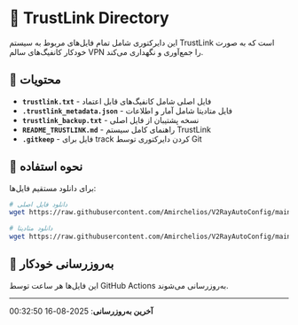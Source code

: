 # 🔗 TrustLink Directory

این دایرکتوری شامل تمام فایل‌های مربوط به سیستم TrustLink است که به صورت خودکار کانفیگ‌های سالم VPN را جمع‌آوری و نگهداری می‌کند.

## 📁 محتویات

- **`trustlink.txt`** - فایل اصلی شامل کانفیگ‌های قابل اعتماد
- **`.trustlink_metadata.json`** - فایل متادیتا شامل آمار و اطلاعات
- **`trustlink_backup.txt`** - نسخه پشتیبان از فایل اصلی
- **`README_TRUSTLINK.md`** - راهنمای کامل سیستم TrustLink
- **`.gitkeep`** - فایل برای track کردن دایرکتوری توسط Git

## 🚀 نحوه استفاده

برای دانلود مستقیم فایل‌ها:

```bash
# دانلود فایل اصلی
wget https://raw.githubusercontent.com/Amirchelios/V2RayAutoConfig/main/trustlink/trustlink.txt

# دانلود متادیتا
wget https://raw.githubusercontent.com/Amirchelios/V2RayAutoConfig/main/trustlink/.trustlink_metadata.json
```

## 🔄 به‌روزرسانی خودکار

این فایل‌ها هر ساعت توسط GitHub Actions به‌روزرسانی می‌شوند.

---
**آخرین به‌روزرسانی**: 2025-08-16 00:32:50
